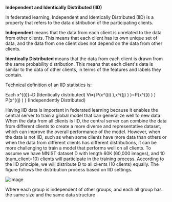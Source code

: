**Independent and Identically Distributed (IID)**

In federated learning, Independent and Identically Distributed (IID) is a property that refers to the data distribution of the participating clients.

**Independent** means that the data from each client is unrelated to the data from other clients. This means that each client has its own unique set of data, and the data from one client does not depend on the data from other clients.

**Identically Distributed** means that the data from each client is drawn from the same probability distribution. This means that each client's data is similar to the data of other clients, in terms of the features and labels they contain.

Technical definition of an IID statistics is:

Each x^((i))~D (Identically distributed)
∀i≠j  P(x^((i) ),x^((j) ) )=P(x^((i) ) )  P(x^((j) ) ) (Independently Distributed) 



Having IID data is important in federated learning because it enables the central server to train a global model that can generalize well to new data. When the data from all clients is IID, the central server can combine the data from different clients to create a more diverse and representative dataset, which can improve the overall performance of the model. However, when the data is not IID, such as when some clients have more data than others or when the data from different clients has different distributions, it can be more challenging to train a model that performs well on all clients.
To assume we have MNIST dataset D with length 60K (60,000 images), and 10 (num_client=10) clients will participate in the training process. According to the IID principle, we will distribute D to all clients (10 clients) equally. The figure follows the distribution process based on IID settings. 
 
![image](https://user-images.githubusercontent.com/23058510/230216323-e749f227-a1a5-4ae1-b4df-9ab7f72a055c.png)

Where each group is independent of other groups, and each all group has the same size and the same data structure
